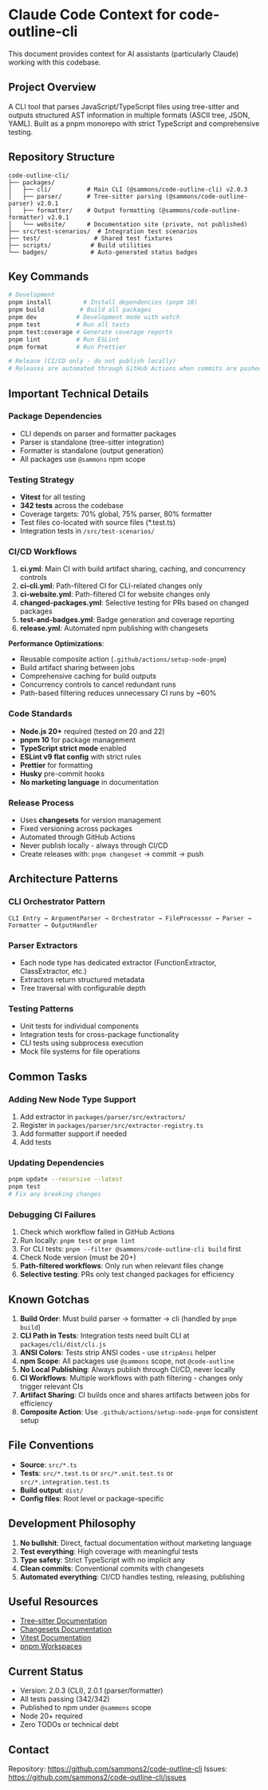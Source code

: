 # Claude Code Context for code-outline-cli

This document provides context for AI assistants (particularly Claude) working with this codebase.

## Project Overview

A CLI tool that parses JavaScript/TypeScript files using tree-sitter and outputs structured AST information in multiple formats (ASCII tree, JSON, YAML). Built as a pnpm monorepo with strict TypeScript and comprehensive testing.

## Repository Structure

```
code-outline-cli/
├── packages/
│   ├── cli/          # Main CLI (@sammons/code-outline-cli) v2.0.3
│   ├── parser/       # Tree-sitter parsing (@sammons/code-outline-parser) v2.0.1
│   ├── formatter/    # Output formatting (@sammons/code-outline-formatter) v2.0.1
│   └── website/      # Documentation site (private, not published)
├── src/test-scenarios/  # Integration test scenarios
├── test/               # Shared test fixtures
├── scripts/           # Build utilities
└── badges/            # Auto-generated status badges
```

## Key Commands

```bash
# Development
pnpm install         # Install dependencies (pnpm 10)
pnpm build          # Build all packages
pnpm dev           # Development mode with watch
pnpm test          # Run all tests
pnpm test:coverage # Generate coverage reports
pnpm lint          # Run ESLint
pnpm format        # Run Prettier

# Release (CI/CD only - do not publish locally)
# Releases are automated through GitHub Actions when commits are pushed
```

## Important Technical Details

### Package Dependencies

- CLI depends on parser and formatter packages
- Parser is standalone (tree-sitter integration)
- Formatter is standalone (output generation)
- All packages use `@sammons` npm scope

### Testing Strategy

- **Vitest** for all testing
- **342 tests** across the codebase
- Coverage targets: 70% global, 75% parser, 80% formatter
- Test files co-located with source files (\*.test.ts)
- Integration tests in `/src/test-scenarios/`

### CI/CD Workflows

1. **ci.yml**: Main CI with build artifact sharing, caching, and concurrency controls
2. **ci-cli.yml**: Path-filtered CI for CLI-related changes only
3. **ci-website.yml**: Path-filtered CI for website changes only
4. **changed-packages.yml**: Selective testing for PRs based on changed packages
5. **test-and-badges.yml**: Badge generation and coverage reporting
6. **release.yml**: Automated npm publishing with changesets

**Performance Optimizations**:

- Reusable composite action (`.github/actions/setup-node-pnpm`)
- Build artifact sharing between jobs
- Comprehensive caching for build outputs
- Concurrency controls to cancel redundant runs
- Path-based filtering reduces unnecessary CI runs by ~60%

### Code Standards

- **Node.js 20+** required (tested on 20 and 22)
- **pnpm 10** for package management
- **TypeScript strict mode** enabled
- **ESLint v9 flat config** with strict rules
- **Prettier** for formatting
- **Husky** pre-commit hooks
- **No marketing language** in documentation

### Release Process

- Uses **changesets** for version management
- Fixed versioning across packages
- Automated through GitHub Actions
- Never publish locally - always through CI/CD
- Create releases with: `pnpm changeset` → commit → push

## Architecture Patterns

### CLI Orchestrator Pattern

```
CLI Entry → ArgumentParser → Orchestrator → FileProcessor → Parser → Formatter → OutputHandler
```

### Parser Extractors

- Each node type has dedicated extractor (FunctionExtractor, ClassExtractor, etc.)
- Extractors return structured metadata
- Tree traversal with configurable depth

### Testing Patterns

- Unit tests for individual components
- Integration tests for cross-package functionality
- CLI tests using subprocess execution
- Mock file systems for file operations

## Common Tasks

### Adding New Node Type Support

1. Add extractor in `packages/parser/src/extractors/`
2. Register in `packages/parser/src/extractor-registry.ts`
3. Add formatter support if needed
4. Add tests

### Updating Dependencies

```bash
pnpm update --recursive --latest
pnpm test
# Fix any breaking changes
```

### Debugging CI Failures

1. Check which workflow failed in GitHub Actions
2. Run locally: `pnpm test` or `pnpm lint`
3. For CLI tests: `pnpm --filter @sammons/code-outline-cli build` first
4. Check Node version (must be 20+)
5. **Path-filtered workflows**: Only run when relevant files change
6. **Selective testing**: PRs only test changed packages for efficiency

## Known Gotchas

1. **Build Order**: Must build parser → formatter → cli (handled by `pnpm build`)
2. **CLI Path in Tests**: Integration tests need built CLI at `packages/cli/dist/cli.js`
3. **ANSI Colors**: Tests strip ANSI codes - use `stripAnsi` helper
4. **npm Scope**: All packages use `@sammons` scope, not `@code-outline`
5. **No Local Publishing**: Always publish through CI/CD, never locally
6. **CI Workflows**: Multiple workflows with path filtering - changes only trigger relevant CIs
7. **Artifact Sharing**: CI builds once and shares artifacts between jobs for efficiency
8. **Composite Action**: Use `.github/actions/setup-node-pnpm` for consistent setup

## File Conventions

- **Source**: `src/*.ts`
- **Tests**: `src/*.test.ts` or `src/*.unit.test.ts` or `src/*.integration.test.ts`
- **Build output**: `dist/`
- **Config files**: Root level or package-specific

## Development Philosophy

1. **No bullshit**: Direct, factual documentation without marketing language
2. **Test everything**: High coverage with meaningful tests
3. **Type safety**: Strict TypeScript with no implicit any
4. **Clean commits**: Conventional commits with changesets
5. **Automated everything**: CI/CD handles testing, releasing, publishing

## Useful Resources

- [Tree-sitter Documentation](https://tree-sitter.github.io/tree-sitter/)
- [Changesets Documentation](https://github.com/changesets/changesets)
- [Vitest Documentation](https://vitest.dev/)
- [pnpm Workspaces](https://pnpm.io/workspaces)

## Current Status

- Version: 2.0.3 (CLI), 2.0.1 (parser/formatter)
- All tests passing (342/342)
- Published to npm under `@sammons` scope
- Node 20+ required
- Zero TODOs or technical debt

## Contact

Repository: https://github.com/sammons2/code-outline-cli
Issues: https://github.com/sammons2/code-outline-cli/issues
